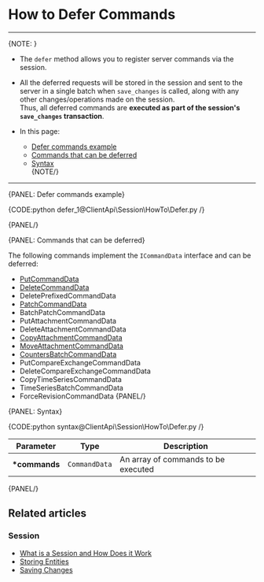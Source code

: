 # How to Defer Commands

---

{NOTE: }

* The `defer` method allows you to register server commands via the session.

* All the deferred requests will be stored in the session and sent to the server 
  in a single batch when `save_changes` is called, along with any other changes/operations 
  made on the session.  
  Thus, all deferred commands are **executed as part of the session's `save_changes` transaction**.

* In this page:   
    * [Defer commands example](../../../client-api/session/how-to/defer-operations#defer-commands-example)  
    * [Commands that can be deferred](../../../client-api/session/how-to/defer-operations#commands-that-can-be-deferred)
    * [Syntax](../../../client-api/session/how-to/defer-operations#syntax)  
{NOTE/}

---

{PANEL: Defer commands example}

{CODE:python defer_1@ClientApi\Session\HowTo\Defer.py /}

{PANEL/}

{PANEL: Commands that can be deferred}

The following commands implement the `ICommandData` interface and can be deferred:  

  - [PutCommandData](../../../glossary/put-command-data)
  - [DeleteCommandData](../../../glossary/delete-command-data)
  - DeletePrefixedCommandData
  - [PatchCommandData](../../../glossary/patch-command-data)
  - BatchPatchCommandData
  - PutAttachmentCommandData
  - DeleteAttachmentCommandData
  - [CopyAttachmentCommandData](../../../glossary/copy-attachment-command-data)
  - [MoveAttachmentCommandData](../../../glossary/move-attachment-command-data)
  - [CountersBatchCommandData](../../../glossary/counters-batch-command-data)
  - PutCompareExchangeCommandData
  - DeleteCompareExchangeCommandData
  - CopyTimeSeriesCommandData
  - TimeSeriesBatchCommandData
  - ForceRevisionCommandData
{PANEL/}

{PANEL: Syntax}

{CODE:python syntax@ClientApi\Session\HowTo\Defer.py /}

| Parameter | Type | Description |
| --------- | ---- | ----------- |
| **\*commands** | `CommandData` | An array of commands to be executed |

{PANEL/}

## Related articles

### Session

- [What is a Session and How Does it Work](../../../client-api/session/what-is-a-session-and-how-does-it-work)
- [Storing Entities](../../../client-api/session/storing-entities)
- [Saving Changes](../../../client-api/session/saving-changes)
